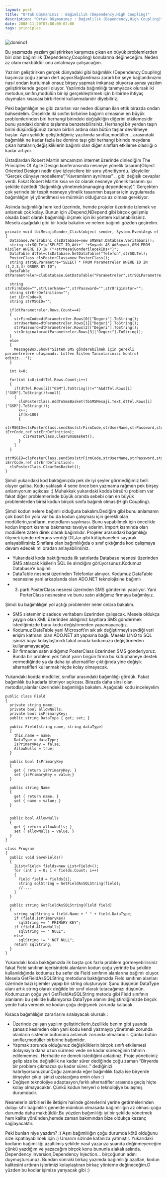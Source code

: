```yaml
---
layout: post
title: "Ortak Düşmanımız : Bağımlılık (Dependency,High Coupling)"
description: "Ortak Düşmanımız : Bağımlılık (Dependency,High Coupling)"
date: 2008-11-20T07:00:00-07:00
tags: principles
---
```


![domino1](../img/highcoupling/domino1_3.jpg)

Bu yazımızda yazılım geliştirirken karşımıza çıkan en büyük problemlerden biri
olan bağımlılık (Dependency,Coupling) konularına değineceğim. Neden az olanı
makbüldür onu anlatmaya çalışacağım.

Yazılım geliştirirken gerçek dünyadaki gibi bağımlılık (Dependency,Coupling)
başımıza çoğu zaman dert açıyor.Bağlanılması zararlı bir şeye bağlandınızmı
nasıl ondan kurtulmak onsuz birşey yapmak imkansız oluyorsa aynısı yazılım
geliştirirkende geçerli oluyor. Yazılımda bağımlılığı tanımyacak olursak iki
metodun,sınıfın,modülün bir işi gerçekleştirmek için birbirine ihtiyaç
duymaları kısacası birbirlerini kullanmalarıdır diyebiliriz.

Peki bağımlılığın ne gibi zararları var neden düşman ilan ettik birazda ondan
bahsedelim. Öncelikle iki sınıfın birbirine bağımlı olmasının en büyük
problemlerinden biri herhangi birindeki değişikliğin diğerini etkilemesidir
bunu yandaki domino taşlarına benzetebilirsiniz. Herhangi bir yerden taşın
birini düşürdüğünüz zaman birbiri ardına olan bütün taşlar devrilmeye başlar.
Aynı şekilde geliştirdiğimiz yazılımda sınıflar,modüller… arasındaki bağımlılık
ne kadar fazla ise domino taşı gibi herhangi birinde meydana çıkan
hataların,değişikliklerin bağımlı olan diğer sınıfları etkileme olasılığı o
kadar artıyor.

Üstadlardan Robert Martin amcamızın internet üzerinde dinlediğim The Principles
Of Agile Design konferansında nesneye yönelik tasarım(Object Oriented Design)
nedir diye izleyicilere bir soru yöneltiyordu. İzleyiciler “Gerçek dünyayı
modelleme”,”Kavramların ayrılması” .. gibi değişik cevaplar verdi. Fakat Robert
Martin kısa ve öz olarak nesneye yönelik tasarımı şu şekilde özetledi
“Bağımlılığı yönetmek(managing dependency)”. Gerçekten çok yerinde bir tespit
nesneye yönelik tasarımın başarısı için uygulamada bağımlılığın iyi yönetilmesi
ve mümkün olduğunca az olması gerekiyor. 

Aslında bağımlılığı hem kod üzerinde, hemde projeler üzerinde izlemek ve
anlamak çok kolay. Bunun için JDepend,NDepend gibi birçok gelişmiş olsada basit
olarak bağımlılığı ölçmek için iki yöntem kullanabilirsiniz. Mesela aşağıdaki
gibi bir koda bakalım ve nelere bağımlı gözden geçirelim.

```
private void tbiMesajiGonder_Click(object sender, System.EventArgs e)
{
  Database.VeriTabani clsDatabase=new SMSNET.Database.VeriTabani();
  string strSQLTel="SELECT ID,Adi+' '+Soyadi AS AdSoyadi,GSM FROM Kisiler WHERE ID IN ("+strMesajGonderilecekIDs+")";
  DataTable dtTel=clsDatabase.GetDataTable("Telefon",strSQLTel);
  PosterClass clsPosterClass=new PosterClass();
  string strSQLParametre="SELECT * FROM Parametreler WHERE ID IN (1,2,3,4) ORDER BY ID";
  DataTable dtParametreler=clsDatabase.GetDataTable("Parametreler",strSQLParametre);

  string strFirmCode="",strUserName="",strPassword="",strOriginator="";
  string strErrDefinition="";
  int iErrCode=0;
  string strMSGID="";

  if(dtParametreler.Rows.Count==4)
  {
    strFirmCode=dtParametreler.Rows[0]["Degeri"].ToString();
    strUserName=dtParametreler.Rows[1]["Degeri"].ToString();
    strPassword=dtParametreler.Rows[2]["Degeri"].ToString();
    strOriginator=dtParametreler.Rows[3]["Degeri"].ToString();
  }
  else
  {
    MessageBox.Show("Sistem SMS gönderebilmek için gerekli parametrelere ulaşamadı. Lütfen Sistem Tanımlarınızı kontrol ediniz...");
  }

  int k=0;

  for(int i=0;i<dtTel.Rows.Count;i++)
  {
    if(dtTel.Rows[i]["GSM"].ToString()!=""&&dtTel.Rows[i]["GSM"].ToString()!=null)
    {
      clsPosterClass.AddToSmsBasket(tbSMSMesaji.Text,dtTel.Rows[i]["GSM"].ToString());
      k++;
      if(k>100)
      {
        strMSGID=clsPosterClass.sendSms(strFirmCode,strUserName,strPassword,strOriginator,null,ref iErrCode,ref strErrDefinition);
        clsPosterClass.ClearSmsBasket();
      }
    }
  }
  strMSGID=clsPosterClass.sendSms(strFirmCode,strUserName,strPassword,strOriginator,null,ref iErrCode,ref strErrDefinition);
  clsPosterClass.ClearSmsBasket();
}
```

Şimdi yukarıdaki kod baktığımızda pek de iyi şeyler görmediğimiz belli oluyor
galiba. Kodu yaklaşık 4 sene önce ben yazmama rağmen pek birşey anlamıyorum
açıkcası :) Muhakkak yukarıdaki kodda birsürü problem var fakat diğer
problemlerinde büyük oranda sebebi olan en büyük problemlerden birisi kodun
birçok sınıfa bağımlı olması(High Coupling).

Şimdi kodun nelere bağımlı olduğuna bakalım.Dediğim gibi bunu anlamanın çok
basit bir yolu var bu da kodun çalışması için gerekli olan
modüllerin,sınıfların, metodların sayılması. Bunu yapabilmek için öncelikle
kodun Import kısmına bakmanızı tavsiye ederim. Import kısmında olan modüllere
zaten direk olarak bağımlıdır. Projeler arasındaki bağımlılığı ölçmek içinde
referans verdiği Dll,Jar gibi kütüphaneleri sayarak anlayabilirsiniz.Sınıflara
olan bağımlılığıda o sınıf çıktığında kod çalışmaya devam edecek mi oradan
anlayabilirsiniz.

  * Yukarıdaki koda baktığımızda ilk satırlarda Database nesnesi üzerinden SMS
    atılacak kişilerin SQL ile alındığını görüyorsunuz.Kodumuz Database’e
    bağımlı.
  * DataTable nesnesi üzerinden Telefonlar alınıyor. Kodumuz DataTable
    nesnesine yani arkaplanda olan ADO.NET teknolojisine bağımlı
  * 3. parti PosterClass nesnesi üzerinden SMS gönderimi yapılıyor. Yani
    PorterClass nesnesine ve bunu satın aldığımız firmaya bağımlıyız.

Şimdi bu bağımlılığın yol açtığı problemler neler onlara bakalım.

  * SMS sistemimiz sadece veritabanı üzerinden çalışacak. Mesela oldukça yaygın
    olan XML üzerinden aldığımız kayıtlara SMS göndermek istediğimizde bunu
    kodu değiştirmeden yapamayacağız.
  * Kodumuz DataTable yani Microsoft’ın sık sık değiştirmeyi sevdiği veri
    erişim katmanı olan ADO.NET alt yapısına bağlı. Mesela LINQ to SQL işimizi
    baya kolaylaştırırdı fakat onuda kodumuzu değiştirmeden kullanamayacağız.
  * Bir firmadan satın aldığımız PosterClass üzerinden SMS gönderiyoruz. Bunda
    bir problem yok fakat yarın birgün firma bu kütüphaneye destek vermediğinde
    ya da daha iyi alternatifler çıktığında yine değişik alternatifleri
    kullanmak hiçde kolay olmayacak.

Yukarıdaki kodda modüller, sınıflar arasındaki bağımlılığı gördük. Fakat
bağımlılık bu kadarla bitmiyor açıkcası. Birazda daha sinsi olan
metodlar,alanlar üzerindeki bağımlılığa bakalım. Aşağıdaki kodu inceleyelim

```
public class Field
{
  private string name;
  private bool allowNulls;
  private bool isPrimaryKey;
  public string DataType { get; set; }

  public Field(string name, string dataType)
  {
    this.name = name;
    DataType = dataType;
    IsPrimaryKey = false;
    AllowNulls = true;
  }

  public bool IsPrimaryKey
  {
    get { return isPrimaryKey; }
    set {isPrimaryKey = value;}
  }

  public string Name
  {
    get { return name; }
    set { name = value; }
  }


  public bool AllowNulls
  {
    get { return allowNulls; }
    set { allowNulls = value; }
  }
}

class Program
{
  public void SaveFields()
  {
    IList<Field> fields=new List<Field>();
    for (int i = 0; i < fields.Count; i++)
    {
      Field field = fields[i];
      string sqlString = GetFieldAsSQLString(field);
      //....
    }
  }

  public string GetFieldAsSQLString(Field field)
  {
    string sqlString = field.Name + " " + field.DataType;
    if (field.IsPrimaryKey)
      sqlString += " PRIMARY KEY";
    if (field.AllowNulls)
      sqlString += " NULL";
    else
      sqlString += " NOT NULL";
    return sqlString;
  }
}
```

Yukarıdaki koda baktığımızda ilk başta çok fazla problem görmeyebilirsiniz
fakat Field sınıfının içerisindeki alanların kodun çoğu yerinde bu şekilde
kullanıldığında kodumuz bu sefer de Field sınıfının alanlarına bağımlı oluyor.
Mesela GetFieldAsSQLString metoduna baktığımızda Field sınıfının alanları
üzerinde bazı işlemler yapıp bir string oluşturuyor. Şunu düşünün DataType
alanı artık string olarak değilde bir sınıf olarak tutacağımızı düşünün.
Kodumuzun çoğu yeri GetFieldAsSQLString metodu gibi Field sınıfının alanlarını
bu şekilde kullanıyorsa DataType alanını değiştirdiğimizde birçok yerde hata
verecek ve kodun çoğu değişmek zorunda kalacak.

Kısaca bağımlılığın zararlarını sıralayacak olursak :

  * Üzerinde çalışan yazılım geliştiricilerin,özellikle benim gibi şuanda
    şanssız kesimden olan yani kodu kendi yazmayıp yönetmek zorunda olanların
    sistemin bütününü anlamak zorunda olmalarıdır. Çünkü bütün
    sınıflar,modüller birbirine bağımlıdır.
  * Yapmak zorunda olduğunuz değişikliklerin birçok sınıfı etkilemesi
    dolayısıyla daha uzun sürmesi vede ne kadar süreceğinin tahmin edilememesi.
    Herhalde ne demek istediğimi anladınız. Proje yöneticiniz gelip size bu
    değişiklik ne kadar sürer dediğinde çoğu zaman “Biryerde bir problem
    çıkmazsa şu kadar sürer..” dediğinizi hatırlıyorsunuzdur.Çoğu zamanda eğer
    bağımlılık fazla ise biryerde birşeyler çıkıp işinizi uzatacığına emin olun
    :)
  * Değişen teknolojiye adaptasyon,farklı alternatifler arasında geçiş hiçte
    kolay olmayacaktır. Çünkü kodun heryeri o teknolojiye bulaşmış durumdadır.

Nesnelerin birbirleri ile iletişim halinde görevlerini yerine getirmelerinden
dolayı sıfır bağımlılık genelde mümkün olmasada bağımlılığın az olması çoğu
durumda daha makbüldür.Bu yüzden bağımlılığı iyi bir şekilde yönetmek hem
kalite yönünden,hemde zaman bakımından bize oldukça kazanç sağlayacaktır.

Peki bunları niye yazdım? :) Aşırı bağımlılığın çoğu durumda kötü olduğunu size
ispatlayabilmek için :) Umarım sizinde kafanıza yatmıştır. Yukarıdaki kodların
bağımlılığı azaltılmış şekilde nasıl yazarıza şuanda değinmeyeceğim çünkü 
yazdığım ve yazacağım birçok konu bununla alakalı aslında. Dependency
Inversion,Dependency Injection… birçoğunun adını duymuştursunuz. Bundan sonraki
birkaç yazımda bağımlılığı azaltan, kodun kalitesini arttıran işlerimizi
kolaylaştıran birkaç yönteme değineceğim.O yüzden bu kodlar işimize yarıyacak
gibi :)

